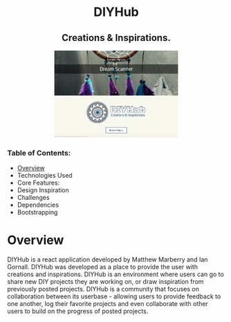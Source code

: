 # <strong><div style="text-align: center;">DIYHub</div>
## <div style="text-align: center;">Creations & Inspirations.</strong></div>
<div style="text-align: center;"><img src="./markdownimgs/DIYHUBSS2.png" height="200px"></div>

### Table of Contents:
* [Overview](#overview)
* Technologies Used
* Core Features:
* Design Inspiration
* Challenges
* Dependencies
* Bootstrapping


# Overview
DIYHub is a react application developed by Matthew Marberry and Ian Gornall.  DIYHub was developed as a place to provide the user with creations and inspirations.  DIYHub is an environment where users can go to share new DIY projects they are working on, or draw inspiration from previously posted projects.  DIYHub is a community that focuses on collaboration between its userbase - allowing users to provide feedback to one another, log their favorite projects and even collaborate with other users to build on the progress of posted projects.

# 



